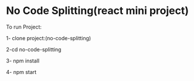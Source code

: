 # No Code Splitting(react mini project)

To run Project:

1- clone project:(no-code-splitting)

2-cd no-code-splitting

3- npm install

4- npm start
